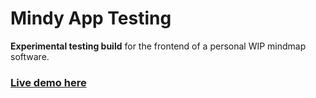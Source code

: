 # Mindy App Testing

**Experimental testing build** for the frontend of a personal WIP mindmap software.

### [Live demo here](https://sandro-salzmann.github.io/mindy-app-testing/)
